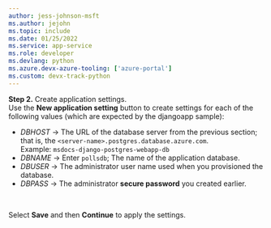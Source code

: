 ```yaml
---
author: jess-johnson-msft
ms.author: jejohn
ms.topic: include
ms.date: 01/25/2022
ms.service: app-service
ms.role: developer
ms.devlang: python
ms.azure.devx-azure-tooling: ['azure-portal']
ms.custom: devx-track-python
---
```


**Step 2.** Create application settings.
<br />
Use the **New application setting** button to create settings for each of the following values (which are expected by the djangoapp sample):

* *DBHOST* &rarr; The URL of the database server from the previous section; that is, the `<server-name>.postgres.database.azure.com`. <br /> Example: `msdocs-django-postgres-webapp-db`
* *DBNAME* &rarr;  Enter `pollsdb`; The name of the application database.
* *DBUSER* &rarr; The administrator user name used when you provisioned the database.
* *DBPASS* &rarr; The administrator **secure password** you created earlier.

<br />

Select **Save** and then **Continue** to apply the settings.
